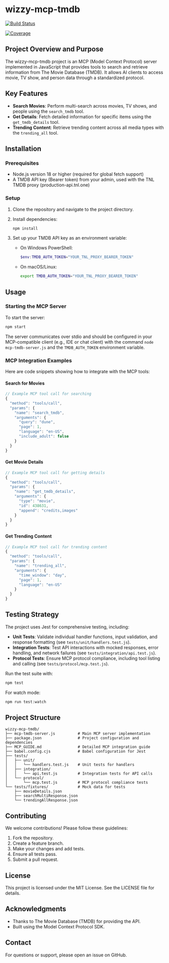 # wizzy-mcp-tmdb

[![Build Status](https://img.shields.io/github/actions/workflow/status/drakonkat/wizzy-mcp-tmdb/ci.yml)](https://github.com/drakonkat/wizzy-mcp-tmdb/actions)

[![Coverage](https://img.shields.io/codecov/c/github/drakonkat/wizzy-mcp-tmdb)](https://codecov.io/gh/drakonkat/wizzy-mcp-tmdb)

## Project Overview and Purpose

The wizzy-mcp-tmdb project is an MCP (Model Context Protocol) server implemented in JavaScript that provides tools to search and retrieve information from The Movie Database (TMDB). It allows AI clients to access movie, TV show, and person data through a standardized protocol.

## Key Features

- **Search Movies**: Perform multi-search across movies, TV shows, and people using the `search_tmdb` tool.
- **Get Details**: Fetch detailed information for specific items using the `get_tmdb_details` tool.
- **Trending Content**: Retrieve trending content across all media types with the `trending_all` tool.

## Installation

### Prerequisites

- Node.js version 18 or higher (required for global fetch support)
- A TMDB API key (Bearer token) from your admin, used with the TNL TMDB proxy (production-api.tnl.one)

### Setup

1. Clone the repository and navigate to the project directory.

2. Install dependencies:

   ```bash
   npm install
   ```

3. Set up your TMDB API key as an environment variable:

   - On Windows PowerShell:
     ```powershell
     $env:TMDB_AUTH_TOKEN="YOUR_TNL_PROXY_BEARER_TOKEN"
     ```

   - On macOS/Linux:
     ```bash
     export TMDB_AUTH_TOKEN="YOUR_TNL_PROXY_BEARER_TOKEN"
     ```

## Usage

### Starting the MCP Server

To start the server:

```bash
npm start
```

The server communicates over stdio and should be configured in your MCP-compatible client (e.g., IDE or chat client) with the command `node mcp-tmdb-server.js` and the `TMDB_AUTH_TOKEN` environment variable.

### MCP Integration Examples

Here are code snippets showing how to integrate with the MCP tools:

#### Search for Movies

```javascript
// Example MCP tool call for searching
{
  "method": "tools/call",
  "params": {
    "name": "search_tmdb",
    "arguments": {
      "query": "dune",
      "page": 1,
      "language": "en-US",
      "include_adult": false
    }
  }
}
```

#### Get Movie Details

```javascript
// Example MCP tool call for getting details
{
  "method": "tools/call",
  "params": {
    "name": "get_tmdb_details",
    "arguments": {
      "type": "movie",
      "id": 438631,
      "append": "credits,images"
    }
  }
}
```

#### Get Trending Content

```javascript
// Example MCP tool call for trending content
{
  "method": "tools/call",
  "params": {
    "name": "trending_all",
    "arguments": {
      "time_window": "day",
      "page": 1,
      "language": "en-US"
    }
  }
}
```

## Testing Strategy

The project uses Jest for comprehensive testing, including:

- **Unit Tests**: Validate individual handler functions, input validation, and response formatting (see `tests/unit/handlers.test.js`).
- **Integration Tests**: Test API interactions with mocked responses, error handling, and network failures (see `tests/integration/api.test.js`).
- **Protocol Tests**: Ensure MCP protocol compliance, including tool listing and calling (see `tests/protocol/mcp.test.js`).

Run the test suite with:

```bash
npm test
```

For watch mode:

```bash
npm run test:watch
```

## Project Structure

```
wizzy-mcp-tmdb/
├── mcp-tmdb-server.js          # Main MCP server implementation
├── package.json                # Project configuration and dependencies
├── MCP_GUIDE.md                # Detailed MCP integration guide
├── babel.config.cjs            # Babel configuration for Jest
├── tests/
│   ├── unit/
│   │   └── handlers.test.js    # Unit tests for handlers
│   ├── integration/
│   │   └── api.test.js         # Integration tests for API calls
│   └── protocol/
│       └── mcp.test.js         # MCP protocol compliance tests
└── tests/fixtures/             # Mock data for tests
    ├── movieDetails.json
    ├── searchMultiResponse.json
    └── trendingAllResponse.json
```

## Contributing

We welcome contributions! Please follow these guidelines:

1. Fork the repository.
2. Create a feature branch.
3. Make your changes and add tests.
4. Ensure all tests pass.
5. Submit a pull request.

## License

This project is licensed under the MIT License. See the LICENSE file for details.

## Acknowledgments

- Thanks to The Movie Database (TMDB) for providing the API.
- Built using the Model Context Protocol SDK.

## Contact

For questions or support, please open an issue on GitHub.
